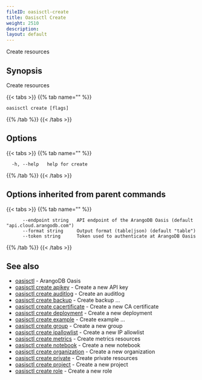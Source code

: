 ```yaml
---
fileID: oasisctl-create
title: Oasisctl Create
weight: 2510
description: 
layout: default
---
```

Create resources

## Synopsis

Create resources

{{< tabs >}}
{{% tab name="" %}}
```
oasisctl create [flags]
```
{{% /tab %}}
{{< /tabs >}}

## Options

{{< tabs >}}
{{% tab name="" %}}
```
  -h, --help   help for create
```
{{% /tab %}}
{{< /tabs >}}

## Options inherited from parent commands

{{< tabs >}}
{{% tab name="" %}}
```
      --endpoint string   API endpoint of the ArangoDB Oasis (default "api.cloud.arangodb.com")
      --format string     Output format (table|json) (default "table")
      --token string      Token used to authenticate at ArangoDB Oasis
```
{{% /tab %}}
{{< /tabs >}}

## See also

* [oasisctl](../oasisctl-options)	 - ArangoDB Oasis
* [oasisctl create apikey](oasisctl-create-apikey)	 - Create a new API key
* [oasisctl create auditlog](oasisctl-create-auditlog)	 - Create an auditlog
* [oasisctl create backup](oasisctl-create-backup)	 - Create backup ...
* [oasisctl create cacertificate](oasisctl-create-cacertificate)	 - Create a new CA certificate
* [oasisctl create deployment](oasisctl-create-deployment)	 - Create a new deployment
* [oasisctl create example](oasisctl-create-example)	 - Create example ...
* [oasisctl create group](oasisctl-create-group)	 - Create a new group
* [oasisctl create ipallowlist](oasisctl-create-ipallowlist)	 - Create a new IP allowlist
* [oasisctl create metrics](oasisctl-create-metrics)	 - Create metrics resources
* [oasisctl create notebook](oasisctl-create-notebook)	 - Create a new notebook
* [oasisctl create organization](oasisctl-create-organization)	 - Create a new organization
* [oasisctl create private](oasisctl-create-private)	 - Create private resources
* [oasisctl create project](oasisctl-create-project)	 - Create a new project
* [oasisctl create role](oasisctl-create-role)	 - Create a new role

